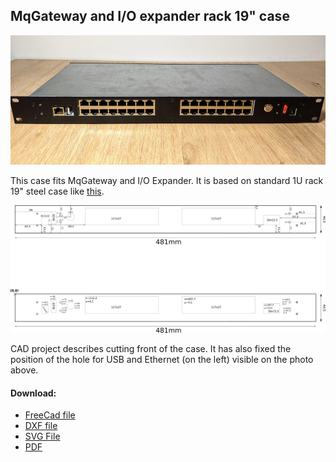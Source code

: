 ## MqGateway and I/O expander rack 19" case

![MqGateway cased](https://github.com/aetas/mqgateway/raw/master/docs/docs/user-guide/images/cased-mqgateway-with-io-expander-small.jpg)

This case fits MqGateway and I/O Expander. It is based on standard 1U rack 19" steel case like [this](https://www.piekarz.pl/30056-obudowa-zp-sesmil-1u-2013-205/).

![MqGateway case project](https://github.com/aetas/mqgateway-case/raw/main/images/mqgateway-front.png)

CAD project describes cutting front of the case.
It has also fixed the position of the hole for USB and Ethernet (on the left) visible on the photo above.

#### Download:
- [FreeCad file](https://github.com/aetas/mqgateway-case/raw/main/CAD/mqgateway-front.FCStd)
- [DXF file](https://github.com/aetas/mqgateway-case/raw/main/CAD/mqgateway-front.dxf)
- [SVG File](https://github.com/aetas/mqgateway-case/raw/main/mqgateway-front.svg)
- [PDF](https://github.com/aetas/mqgateway-case/raw/main/mqgateway-front.pdf)